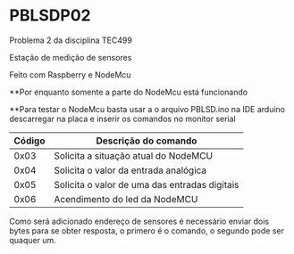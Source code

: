 # PBLSDP02
Problema 2 da disciplina TEC499

Estação de medição de sensores 

Feito com Raspberry e NodeMcu

**Por enquanto somente a parte do NodeMcu está funcionando

**Para testar o NodeMcu basta usar a o arquivo PBLSD.ino na IDE arduino descarregar na placa e inserir os comandos no monitor serial
 
 |Código |Descrição do comando                        |
 | ---   | ---                                         |
 |0x03   |Solicita a situação atual do NodeMCU         |
 |0x04   |Solicita o valor da entrada analógica        |
 |0x05   |Solicita o valor de uma das entradas digitais|
 |0x06   |Acendimento do led da NodeMCU                |

 
 Como será adicionado endereço de sensores é necessário enviar dois bytes para se obter resposta, o primero é o comando, o segundo
 pode ser quaquer um.
